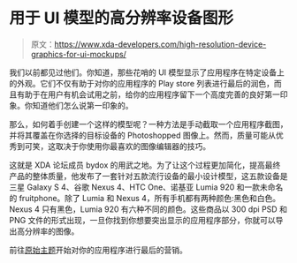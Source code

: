 # 用于 UI 模型的高分辨率设备图形

> 原文：<https://www.xda-developers.com/high-resolution-device-graphics-for-ui-mockups/>

我们以前都见过他们。你知道，那些花哨的 UI 模型显示了应用程序在特定设备上的外观。它们不仅有助于对你的应用程序的 Play store 列表进行最后的润色，而且有助于在用户有机会试用之前，给你的应用程序留下一个高度完善的良好第一印象。你知道他们怎么说第一印象的。

那么，如何着手创建一个这样的模型呢？一种方法是手动截取一个应用程序截图，并将其覆盖在你选择的目标设备的 Photoshopped 图像上。然而，质量可能从优秀到可笑，这取决于你使用你最喜欢的图像编辑器的技巧。

这就是 XDA 论坛成员 bydox 的用武之地。为了让这个过程更加简化，提高最终产品的整体质量，他发布了一套针对五款流行设备的最小设计模型，这五款设备是三星 Galaxy S 4、谷歌 Nexus 4、HTC One、诺基亚 Lumia 920 和一款未命名的 fruitphone。除了 Lumia 和 Nexus 4，所有手机都有两种颜色:黑色和白色。Nexus 4 只有黑色，Lumia 920 有六种不同的颜色。这些商品以 300 dpi PSD 和 PNG 文件的形式出现，一旦你找到你想要突出显示的应用程序部分，你就可以导出高分辨率的图像。

前往[原始主题](http://forum.xda-developers.com/showthread.php?t=2363568)开始对你的应用程序进行最后的营销。